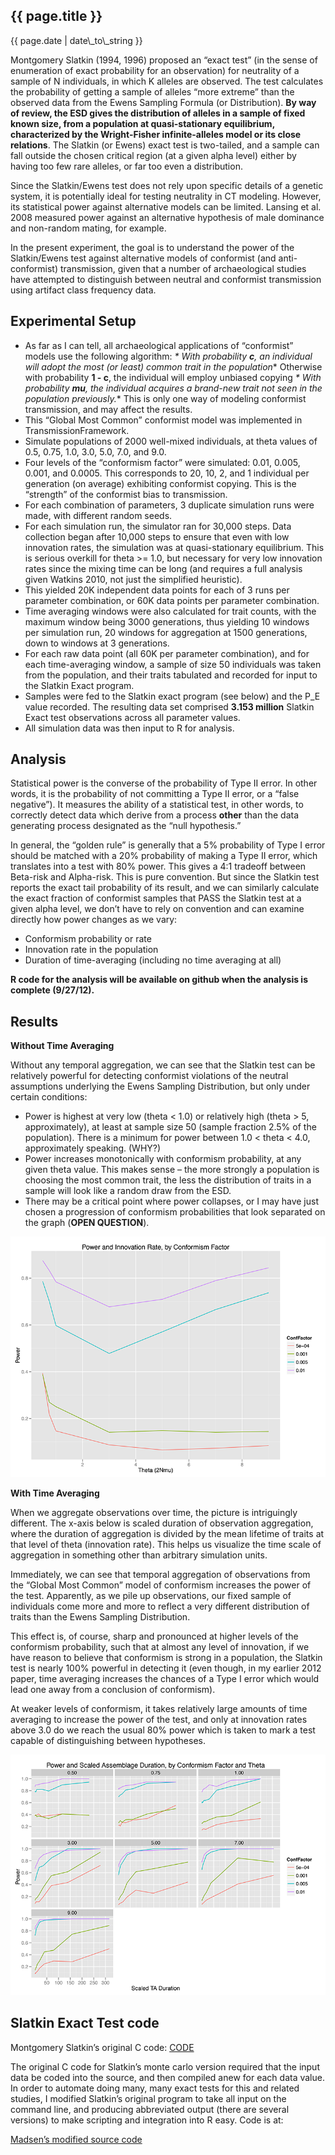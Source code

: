 {{ page.title }}
----------------

<div class="publish_date">
{{ page.date | date\_to\_string }}
</div>


Montgomery Slatkin (1994, 1996) proposed an “exact test” (in the sense
of enumeration of exact probability for an observation) for neutrality
of a sample of N individuals, in which K alleles are observed. The test
calculates the probability of getting a sample of alleles “more extreme”
than the observed data from the Ewens Sampling Formula (or
Distribution). **By way of review, the ESD gives the distribution of
alleles in a sample of fixed known size, from a population at
quasi-stationary equilibrium, characterized by the Wright-Fisher
infinite-alleles model or its close relations**. The Slatkin (or Ewens)
exact test is two-tailed, and a sample can fall outside the chosen
critical region (at a given alpha level) either by having too few rare
alleles, or far too even a distribution.

Since the Slatkin/Ewens test does not rely upon specific details of a
genetic system, it is potentially ideal for testing neutrality in CT
modeling. However, its statistical power against alternative models can
be limited. Lansing et al. 2008 measured power against an alternative
hypothesis of male dominance and non-random mating, for example.

In the present experiment, the goal is to understand the power of the
Slatkin/Ewens test against alternative models of conformist (and
anti-conformist) transmission, given that a number of archaeological
studies have attempted to distinguish between neutral and conformist
transmission using artifact class frequency data.

Experimental Setup
------------------

-   As far as I can tell, all archaeological applications of
    “conformist” models use the following algorithm: *\* With
    probability **c**, an individual will adopt the most (or least)
    common trait in the population*\* Otherwise with probability **1 -
    c**, the individual will employ unbiased copying *\* With
    probability **mu**, the individual acquires a brand-new trait not
    seen in the population previously.*\* This is only one way of
    modeling conformist transmission, and may affect the results.
-   This “Global Most Common” conformist model was implemented in
    TransmissionFramework.
-   Simulate populations of 2000 well-mixed individuals, at theta values
    of 0.5, 0.75, 1.0, 3.0, 5.0, 7.0, and 9.0.
-   Four levels of the “conformism factor” were simulated: 0.01, 0.005,
    0.001, and 0.0005. This corresponds to 20, 10, 2, and 1 individual
    per generation (on average) exhibiting conformist copying. This is
    the “strength” of the conformist bias to transmission.
-   For each combination of parameters, 3 duplicate simulation runs were
    made, with different random seeds.
-   For each simulation run, the simulator ran for 30,000 steps. Data
    collection began after 10,000 steps to ensure that even with low
    innovation rates, the simulation was at quasi-stationary
    equilibrium. This is serious overkill for theta \>= 1.0, but
    necessary for very low innovation rates since the mixing time can be
    long (and requires a full analysis given Watkins 2010, not just the
    simplified heuristic).
-   This yielded 20K independent data points for each of 3 runs per
    parameter combination, or 60K data points per parameter combination.
-   Time averaging windows were also calculated for trait counts, with
    the maximum window being 3000 generations, thus yielding 10 windows
    per simulation run, 20 windows for aggregation at 1500 generations,
    down to windows at 3 generations.
-   For each raw data point (all 60K per parameter combination), and for
    each time-averaging window, a sample of size 50 individuals was
    taken from the population, and their traits tabulated and recorded
    for input to the Slatkin Exact program.
-   Samples were fed to the Slatkin exact program (see below) and the
    P\_E value recorded. The resulting data set comprised **3.153
    million** Slatkin Exact test observations across all parameter
    values.
-   All simulation data was then input to R for analysis.

Analysis
--------

Statistical power is the converse of the probability of Type II error.
In other words, it is the probability of not committing a Type II error,
or a “false negative”). It measures the ability of a statistical test,
in other words, to correctly detect data which derive from a process
**other** than the data generating process designated as the “null
hypothesis.”

In general, the “golden rule” is generally that a 5% probability of Type
I error should be matched with a 20% probability of making a Type II
error, which translates into a test with 80% power. This gives a 4:1
tradeoff between Beta-risk and Alpha-risk. This is pure convention. But
since the Slatkin test reports the exact tail probability of its result,
and we can similarly calculate the exact fraction of conformist samples
that PASS the Slatkin test at a given alpha level, we don’t have to rely
on convention and can examine directly how power changes as we vary:

-   Conformism probability or rate
-   Innovation rate in the population
-   Duration of time-averaging (including no time averaging at all)

**R code for the analysis will be available on github when the analysis
is complete (9/27/12).**

Results
-------

**Without Time Averaging**

Without any temporal aggregation, we can see that the Slatkin test can
be relatively powerful for detecting conformist violations of the
neutral assumptions underlying the Ewens Sampling Distribution, but only
under certain conditions:

-   Power is highest at very low (theta \< 1.0) or relatively high
    (theta \> 5, approximately), at least at sample size 50 (sample
    fraction 2.5% of the population). There is a minimum for power
    between 1.0 \< theta \< 4.0, approximately speaking. (WHY?)
-   Power increases monotonically with conformism probability, at any
    given theta value. This makes sense – the more strongly a population
    is choosing the most common trait, the less the distribution of
    traits in a sample will look like a random draw from the ESD.
-   There may be a critical point where power collapses, or I may have
    just chosen a progression of conformism probabilities that look
    separated on the graph (**OPEN QUESTION**).

![power-agagent-conformism-unaveraged-10kmixing](/images/power-against-conformism-unaveraged-10kmixing.png)

**With Time Averaging**

When we aggregate observations over time, the picture is intriguingly
different. The x-axis below is scaled duration of observation
aggregation, where the duration of aggregation is divided by the mean
lifetime of traits at that level of theta (innovation rate). This helps
us visualize the time scale of aggregation in something other than
arbitrary simulation units.

Immediately, we can see that temporal aggregation of observations from
the “Global Most Common” model of conformism increases the power of the
test. Apparently, as we pile up observations, our fixed sample of
individuals come more and more to reflect a very different distribution
of traits than the Ewens Sampling Distribution.

This effect is, of course, sharp and pronounced at higher levels of the
conformism probability, such that at almost any level of innovation, if
we have reason to believe that conformism is strong in a population, the
Slatkin test is nearly 100% powerful in detecting it (even though, in my
earlier 2012 paper, time averaging increases the chances of a Type I
error which would lead one away from a conclusion of conformism).

At weaker levels of conformism, it takes relatively large amounts of
time averaging to increase the power of the test, and only at innovation
rates above 3.0 do we reach the usual 80% power which is taken to mark a
test capable of distinguishing between hypotheses.

![power-against-conformism-byscaledwindow](/images/power-against-conformism-byscaledwindow-bytheta-10kmixing.png)

Slatkin Exact Test code
-----------------------

Montgomery Slatkin’s original C code:
[CODE](http://ib.berkeley.edu/labs/slatkin/monty/Ewens_exact.program)

The original C code for Slatkin’s monte carlo version required that the
input data be coded into the source, and then compiled anew for each
data value. In order to automate doing many, many exact tests for this
and related studies, I modified Slatkin’s original program to take all
input on the command line, and producing abbreviated output (there are
several versions) to make scripting and integration into R easy. Code is
at:

[Madsen’s modified source
code](https://github.com/mmadsen/SAA2012/tree/master/slatkin-source-modified)
